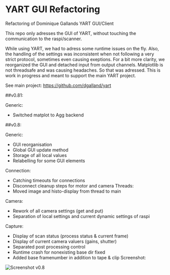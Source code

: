 # YART GUI Refactoring
Refactoring of Dominique Gallands YART GUI/Client

This repo only adresses the GUI of YART, without touching the communication to the raspi/scanner.

While using YART, we had to adress some runtime issues on the fly.
Also, the handling of the settings was inconsistent when not following a very strict protocol, sometimes even causing exeptions.
For a bit more clarity, we reorganized the GUI and detached input from output channels.
Matplotlib is not threadsafe and was causing headaches. So that was adressed.
This is work in progress and meant to support the main YART project.

See main project:
https://github.com/dgalland/yart



##v0.81:

Generic:
- Switched matplot to Agg backend


##v0.8:

Generic:
- GUI reorganisation
- Global GUI update method
- Storage of all local values
- Relabelling for some GUI elements

Connection:
- Catching timeouts for connections
- Disconnect cleanup steps for motor and camera
Threads:
- Moved image and histo-display from thread to main

Camera:
- Rework of all camera settings (get and put)
- Separation of local settings and current dynamic settings of raspi

Capture:
- Display of scan status (process status & current frame)
- Display of current camera valuers (gains, shutter)
- Separated post processing control
- Runtime crash for nonexisting base dir fixed
- Added base framenumber in addition to tape & clip
Screenshot:

![Screenshot v0.8](https://github.com/patsib/yart_gui/blob/main/img/v0.8b.jpg)
